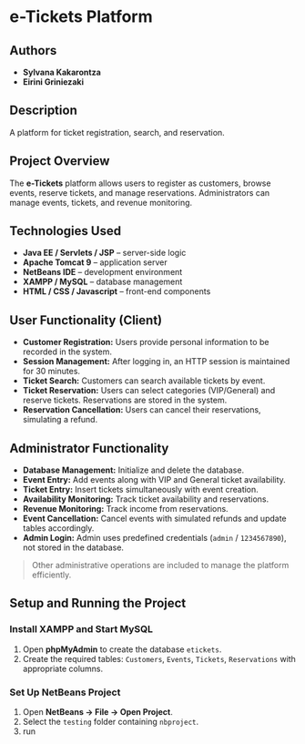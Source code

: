 # e-Tickets Platform

## Authors
- **Sylvana Kakarontza**  
- **Eirini Griniezaki**  

## Description
A platform for ticket registration, search, and reservation.

## Project Overview
The **e-Tickets** platform allows users to register as customers, browse events, reserve tickets, and manage reservations. Administrators can manage events, tickets, and revenue monitoring.

## Technologies Used
- **Java EE / Servlets / JSP** – server-side logic  
- **Apache Tomcat 9** – application server  
- **NetBeans IDE** – development environment  
- **XAMPP / MySQL** – database management  
- **HTML / CSS / Javascript** – front-end components  

## User Functionality (Client)
- **Customer Registration:** Users provide personal information to be recorded in the system.  
- **Session Management:** After logging in, an HTTP session is maintained for 30 minutes.  
- **Ticket Search:** Customers can search available tickets by event.  
- **Ticket Reservation:** Users can select categories (VIP/General) and reserve tickets. Reservations are stored in the system.  
- **Reservation Cancellation:** Users can cancel their reservations, simulating a refund.  


## Administrator Functionality
- **Database Management:** Initialize and delete the database.  
- **Event Entry:** Add events along with VIP and General ticket availability.  
- **Ticket Entry:** Insert tickets simultaneously with event creation.  
- **Availability Monitoring:** Track ticket availability and reservations.  
- **Revenue Monitoring:** Track income from reservations.  
- **Event Cancellation:** Cancel events with simulated refunds and update tables accordingly.  
- **Admin Login:** Admin uses predefined credentials (`admin` / `1234567890`), not stored in the database.  

> Other administrative operations are included to manage the platform efficiently.  

## Setup and Running the Project

### Install XAMPP and Start MySQL
1. Open **phpMyAdmin** to create the database `etickets`.  
2. Create the required tables: `Customers`, `Events`, `Tickets`, `Reservations` with appropriate columns.  

### Set Up NetBeans Project
1. Open **NetBeans → File → Open Project**.  
2. Select the `testing` folder containing `nbproject`.  
3. run
